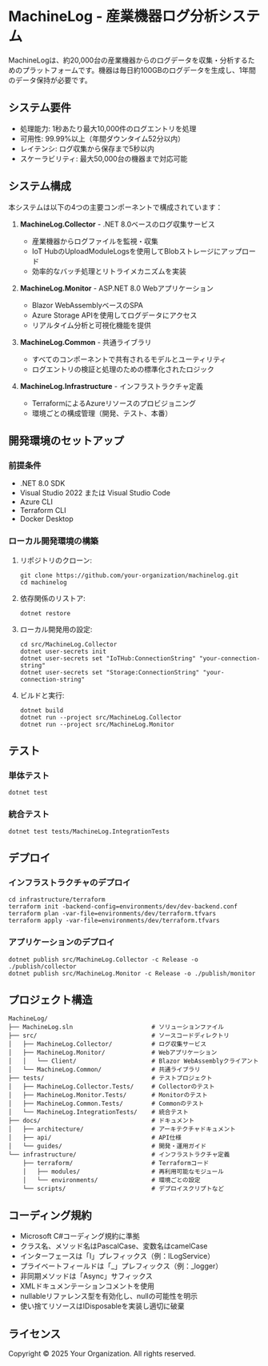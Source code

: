 # MachineLog - 産業機器ログ分析システム

MachineLogは、約20,000台の産業機器からのログデータを収集・分析するためのプラットフォームです。機器は毎日約100GBのログデータを生成し、1年間のデータ保持が必要です。

## システム要件

- 処理能力: 1秒あたり最大10,000件のログエントリを処理
- 可用性: 99.99%以上（年間ダウンタイム52分以内）
- レイテンシ: ログ収集から保存まで5秒以内
- スケーラビリティ: 最大50,000台の機器まで対応可能

## システム構成

本システムは以下の4つの主要コンポーネントで構成されています：

1. **MachineLog.Collector** - .NET 8.0ベースのログ収集サービス
   - 産業機器からログファイルを監視・収集
   - IoT HubのUploadModuleLogsを使用してBlobストレージにアップロード
   - 効率的なバッチ処理とリトライメカニズムを実装

2. **MachineLog.Monitor** - ASP.NET 8.0 Webアプリケーション
   - Blazor WebAssemblyベースのSPA
   - Azure Storage APIを使用してログデータにアクセス
   - リアルタイム分析と可視化機能を提供

3. **MachineLog.Common** - 共通ライブラリ
   - すべてのコンポーネントで共有されるモデルとユーティリティ
   - ログエントリの検証と処理のための標準化されたロジック

4. **MachineLog.Infrastructure** - インフラストラクチャ定義
   - TerraformによるAzureリソースのプロビジョニング
   - 環境ごとの構成管理（開発、テスト、本番）

## 開発環境のセットアップ

### 前提条件

- .NET 8.0 SDK
- Visual Studio 2022 または Visual Studio Code
- Azure CLI
- Terraform CLI
- Docker Desktop

### ローカル開発環境の構築

1. リポジトリのクローン:
   ```
   git clone https://github.com/your-organization/machinelog.git
   cd machinelog
   ```

2. 依存関係のリストア:
   ```
   dotnet restore
   ```

3. ローカル開発用の設定:
   ```
   cd src/MachineLog.Collector
   dotnet user-secrets init
   dotnet user-secrets set "IoTHub:ConnectionString" "your-connection-string"
   dotnet user-secrets set "Storage:ConnectionString" "your-connection-string"
   ```

4. ビルドと実行:
   ```
   dotnet build
   dotnet run --project src/MachineLog.Collector
   dotnet run --project src/MachineLog.Monitor
   ```

## テスト

### 単体テスト

```
dotnet test
```

### 統合テスト

```
dotnet test tests/MachineLog.IntegrationTests
```

## デプロイ

### インフラストラクチャのデプロイ

```
cd infrastructure/terraform
terraform init -backend-config=environments/dev/dev-backend.conf
terraform plan -var-file=environments/dev/terraform.tfvars
terraform apply -var-file=environments/dev/terraform.tfvars
```

### アプリケーションのデプロイ

```
dotnet publish src/MachineLog.Collector -c Release -o ./publish/collector
dotnet publish src/MachineLog.Monitor -c Release -o ./publish/monitor
```

## プロジェクト構造

```
MachineLog/
├── MachineLog.sln                      # ソリューションファイル
├── src/                                # ソースコードディレクトリ
│   ├── MachineLog.Collector/           # ログ収集サービス
│   ├── MachineLog.Monitor/             # Webアプリケーション
│   │   └── Client/                     # Blazor WebAssemblyクライアント
│   └── MachineLog.Common/              # 共通ライブラリ
├── tests/                              # テストプロジェクト
│   ├── MachineLog.Collector.Tests/     # Collectorのテスト
│   ├── MachineLog.Monitor.Tests/       # Monitorのテスト
│   ├── MachineLog.Common.Tests/        # Commonのテスト
│   └── MachineLog.IntegrationTests/    # 統合テスト
├── docs/                               # ドキュメント
│   ├── architecture/                   # アーキテクチャドキュメント
│   ├── api/                            # API仕様
│   └── guides/                         # 開発・運用ガイド
└── infrastructure/                     # インフラストラクチャ定義
    ├── terraform/                      # Terraformコード
    │   ├── modules/                    # 再利用可能なモジュール
    │   └── environments/               # 環境ごとの設定
    └── scripts/                        # デプロイスクリプトなど
```

## コーディング規約

- Microsoft C#コーディング規約に準拠
- クラス名、メソッド名はPascalCase、変数名はcamelCase
- インターフェースは「I」プレフィックス（例：ILogService）
- プライベートフィールドは「_」プレフィックス（例：_logger）
- 非同期メソッドは「Async」サフィックス
- XMLドキュメンテーションコメントを使用
- nullableリファレンス型を有効化し、nullの可能性を明示
- 使い捨てリソースはIDisposableを実装し適切に破棄

## ライセンス

Copyright © 2025 Your Organization. All rights reserved.